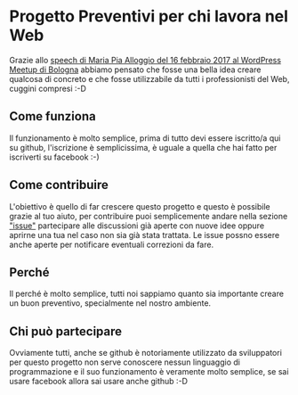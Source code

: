 # Progetto Preventivi per chi lavora nel Web
Grazie allo [speech di Maria Pia Alloggio del 16 febbraio 2017 al WordPress Meetup di Bologna](https://www.meetup.com/it-IT/WordPress-Meetup-Bologna/events/236195224/) abbiamo pensato che fosse una bella idea creare qualcosa di concreto e che fosse utilizzabile da tutti i professionisti del Web, cuggini compresi :-D
## Come funziona
Il funzionamento è molto semplice, prima di tutto devi essere iscritto/a qui su github, l'iscrizione è semplicissima, è uguale a quella che hai fatto per iscriverti su facebook :-)
## Come contribuire
L'obiettivo è quello di far crescere questo progetto e questo è possibile grazie al tuo aiuto, per contribuire puoi semplicemente andare nella sezione ["issue"](https://github.com/WordPressMeetupBologna/progetto-preventivi-web/issues) partecipare alle discussioni già aperte con nuove idee oppure aprirne una tua nel caso non sia già stata trattata.
Le issue possno essere anche aperte per notificare eventuali correzioni da fare.
## Perché
Il perché è molto semplice, tutti noi sappiamo quanto sia importante creare un buon preventivo, specialmente nel nostro ambiente.
## Chi può partecipare
Ovviamente tutti, anche se github è notoriamente utilizzato da sviluppatori per questo progetto non serve conoscere nessun linguaggio di programmazione e il suo funzionamento è veramente molto semplice, se sai usare facebook allora sai usare anche github :-D
